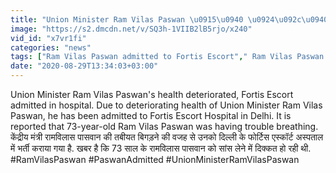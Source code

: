 ```yaml
---
title: "Union Minister Ram Vilas Paswan \u0915\u0940 \u0924\u092c\u0940\u092f\u0924 \u092c\u093f\u0917\u0921\u093c\u0940, \u092b\u094b\u0930\u094d\u091f\u093f\u0938 \u090f\u0938\u094d\u0915\u0949\u0930\u094d\u091f \u0905\u0938\u094d\u092a\u0924\u093e\u0932 \u092e\u0947\u0902 \u092d\u0930\u094d\u0924\u0940 \u0935\u0928\u0907\u0902\u0921\u093f\u092f\u093e \u0939\u093f\u0902\u0926\u0940"
image: "https://s2.dmcdn.net/v/SQ3h-1VIIB2lB5rjo/x240"
vid_id: "x7vr1fi"
categories: "news"
tags: ["Ram Vilas Paswan admitted to Fortis Escort"," Ram Vilas Paswan news"," Ram Vilas Paswan"]
date: "2020-08-29T13:34:03+03:00"
---
```

Union Minister Ram Vilas Paswan's health deteriorated, Fortis Escort admitted in hospital. Due to deteriorating health of Union Minister Ram Vilas Paswan, he has been admitted to Fortis Escort Hospital in Delhi. It is reported that 73-year-old Ram Vilas Paswan was having trouble breathing.    <br>केंद्रीय मंत्री रामविलास पासवान की तबीयत बिगड़ने की वजह से उनको दिल्ली के फोर्टिस एस्कॉर्ट अस्पताल में भर्ती कराया गया है. खबर है कि 73 साल के रामविलास पासवान को सांस लेने में दिक्कत हो रही थी.    <br>#RamVilasPaswan #PaswanAdmitted #UnionMinisterRamVilasPaswan
